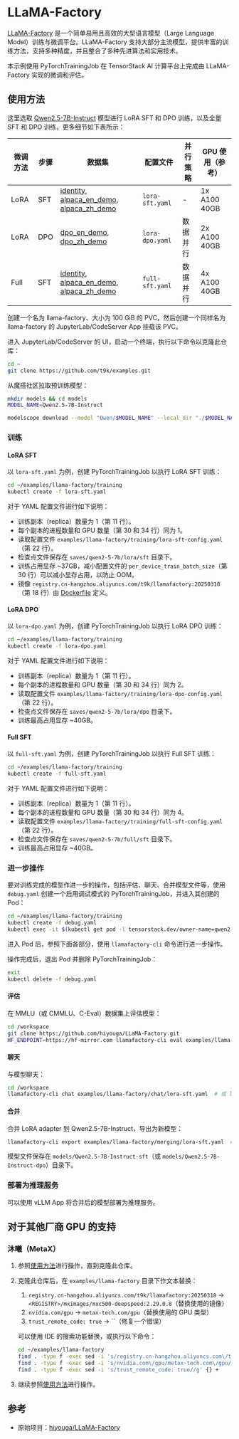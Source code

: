# LLaMA-Factory

[LLaMA-Factory](https://github.com/hiyouga/LLaMA-Factory) 是一个简单易用且高效的大型语言模型（Large Language Model）训练与微调平台。LLaMA-Factory 支持大部分主流模型，提供丰富的训练方法，支持多种精度，并且整合了多种先进算法和实用技术。

本示例使用 PyTorchTrainingJob 在 TensorStack AI 计算平台上完成由 LLaMA-Factory 实现的微调和评估。

## 使用方法

这里选取 [Qwen2.5-7B-Instruct](https://huggingface.co/Qwen/Qwen2.5-7B-Instruct) 模型进行 LoRA SFT 和 DPO 训练，以及全量 SFT 和 DPO 训练，更多细节如下表所示：

| 微调方法 | 步骤 | 数据集                                                                                                                                                                                                                                                                          | 配置文件        | 并行策略 | GPU 使用（参考） |
| -------- | ---- | ------------------------------------------------------------------------------------------------------------------------------------------------------------------------------------------------------------------------------------------------------------------------------- | --------------- | -------- | ---------------- |
| LoRA     | SFT  | [identity](https://github.com/hiyouga/LLaMA-Factory/blob/main/data/identity.json), [alpaca_en_demo](https://github.com/hiyouga/LLaMA-Factory/blob/main/data/alpaca_en_demo.json), [alpaca_zh_demo](https://github.com/hiyouga/LLaMA-Factory/blob/main/data/alpaca_zh_demo.json) | `lora-sft.yaml` | -        | 1x A100 40GB     |
| LoRA     | DPO  | [dpo_en_demo](https://github.com/hiyouga/LLaMA-Factory/blob/main/data/dpo_en_demo.json), [dpo_zh_demo](https://github.com/hiyouga/LLaMA-Factory/blob/main/data/dpo_zh_demo.json)                                                                                                | `lora-dpo.yaml` | 数据并行 | 2x A100 40GB     |
| Full     | SFT  | [identity](https://github.com/hiyouga/LLaMA-Factory/blob/main/data/identity.json), [alpaca_en_demo](https://github.com/hiyouga/LLaMA-Factory/blob/main/data/alpaca_en_demo.json), [alpaca_zh_demo](https://github.com/hiyouga/LLaMA-Factory/blob/main/data/alpaca_zh_demo.json) | `full-sft.yaml` | 数据并行 | 4x A100 40GB     |


创建一个名为 llama-factory、大小为 100 GiB 的 PVC，然后创建一个同样名为 llama-factory 的 JupyterLab/CodeServer App 挂载该 PVC。

进入 JupyterLab/CodeServer 的 UI，启动一个终端，执行以下命令以克隆此仓库：

```bash
cd ~
git clone https://github.com/t9k/examples.git
```

从魔搭社区拉取预训练模型：

```bash
mkdir models && cd models
MODEL_NAME=Qwen2.5-7B-Instruct

modelscope download --model "Qwen/$MODEL_NAME" --local_dir "./$MODEL_NAME"
```

### 训练

#### LoRA SFT

以 `lora-sft.yaml` 为例，创建 PyTorchTrainingJob 以执行 LoRA SFT 训练：

```bash
cd ~/examples/llama-factory/training
kubectl create -f lora-sft.yaml
```

对于 YAML 配置文件进行如下说明：

* 训练副本（replica）数量为 1（第 11 行）。
* 每个副本的进程数量和 GPU 数量（第 30 和 34 行）同为 1。
* 读取配置文件 `examples/llama-factory/training/lora-sft-config.yaml`（第 22 行）。
* 检查点文件保存在 `saves/qwen2-5-7b/lora/sft` 目录下。
* 训练占用显存 ~37GB，减小配置文件的 `per_device_train_batch_size`（第 30 行）可以减小显存占用，以防止 OOM。
* 镜像 `registry.cn-hangzhou.aliyuncs.com/t9k/llamafactory:20250318`（第 18 行）由 [Dockerfile](https://github.com/hiyouga/LLaMA-Factory/blob/a02a140840da08d2b0fe16adcd6de09afe732ab5/docker/docker-cuda/Dockerfile) 定义。

#### LoRA DPO

以 `lora-dpo.yaml` 为例，创建 PyTorchTrainingJob 以执行 LoRA DPO 训练：

```bash
cd ~/examples/llama-factory/training
kubectl create -f lora-dpo.yaml
```

对于 YAML 配置文件进行如下说明：

* 训练副本（replica）数量为 1（第 11 行）。
* 每个副本的进程数量和 GPU 数量（第 30 和 34 行）同为 2。
* 读取配置文件 `examples/llama-factory/training/lora-dpo-config.yaml`（第 22 行）。
* 检查点文件保存在 `saves/qwen2-5-7b/lora/dpo` 目录下。
* 训练最高占用显存 ~40GB。

#### Full SFT

以 `full-sft.yaml` 为例，创建 PyTorchTrainingJob 以执行 Full SFT 训练：

```bash
cd ~/examples/llama-factory/training
kubectl create -f full-sft.yaml
```

对于 YAML 配置文件进行如下说明：

* 训练副本（replica）数量为 1（第 11 行）。
* 每个副本的进程数量和 GPU 数量（第 30 和 34 行）同为 4。
* 读取配置文件 `examples/llama-factory/training/full-sft-config.yaml`（第 22 行）。
* 检查点文件保存在 `saves/qwen2-5-7b/full/sft` 目录下。
* 训练最高占用显存 ~40GB。

### 进一步操作

要对训练完成的模型作进一步的操作，包括评估、聊天、合并模型文件等，使用 `debug.yaml` 创建一个启用调试模式的 PyTorchTrainingJob，并进入其创建的 Pod：

```bash
cd ~/examples/llama-factory/training
kubectl create -f debug.yaml
kubectl exec -it $(kubectl get pod -l tensorstack.dev/owner-name=qwen2-5-7b-debug -o jsonpath='{.items[0].metadata.name}') -- bash
```

进入 Pod 后，参照下面各部分，使用 `llamafactory-cli` 命令进行进一步操作。

操作完成后，退出 Pod 并删除 PyTorchTrainingJob：

```bash
exit
kubectl delete -f debug.yaml
```

#### 评估

在 MMLU（或 CMMLU、C-Eval）数据集上评估模型：

```bash
cd /workspace
git clone https://github.com/hiyouga/LLaMA-Factory.git
HF_ENDPOINT=https://hf-mirror.com llamafactory-cli eval examples/llama-factory/evaluation/lora-sft.yaml  # 或 lora-dpo.yaml, full-sft.yaml
```

#### 聊天

与模型聊天：

```bash
cd /workspace
llamafactory-cli chat examples/llama-factory/chat/lora-sft.yaml  # 或 lora-dpo.yaml, full-sft.yaml
```

#### 合并

合并 LoRA adapter 到 Qwen2.5-7B-Instruct，导出为新模型：

```bash
llamafactory-cli export examples/llama-factory/merging/lora-sft.yaml  # 或 lora-dpo.yaml
```

模型文件保存在 `models/Qwen2.5-7B-Instruct-sft`（或 `models/Qwen2.5-7B-Instruct-dpo`）目录下。

### 部署为推理服务

可以使用 vLLM App 将合并后的模型部署为推理服务。

## 对于其他厂商 GPU 的支持

### 沐曦（MetaX）

1. 参照[使用方法](#使用方法)进行操作，直到克隆此仓库。
2. 克隆此仓库后，在 `examples/llama-factory` 目录下作文本替换：
    1. `registry.cn-hangzhou.aliyuncs.com/t9k/llamafactory:20250318` -> `<REGISTRY>/mximages/mxc500-deepspeed:2.29.0.8`（替换使用的镜像）
    2. `nvidia.com/gpu` -> `metax-tech.com/gpu`（替换使用的 GPU 类型）
    3. `trust_remote_code: true` -> ``（修复一个错误）

    可以使用 IDE 的搜索功能替换，或执行以下命令：

    ```bash
    cd ~/examples/llama-factory
    find . -type f -exec sed -i 's/registry.cn-hangzhou.aliyuncs.com\/t9k\/llamafactory:20250318/<REGISTRY>\/mximages\/mxc500-deepspeed:2.29.0.8/g' {} +
    find . -type f -exec sed -i 's/nvidia.com\/gpu/metax-tech.com\/gpu/g' {} +
    find . -type f -exec sed -i 's/trust_remote_code: true//g' {} +
    ```

3. 继续参照[使用方法](#使用方法)进行操作。

## 参考

* 原始项目：[hiyouga/LLaMA-Factory](https://github.com/hiyouga/LLaMA-Factory)
